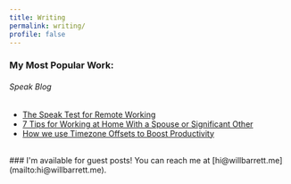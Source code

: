 ```yaml
---
title: Writing
permalink: writing/
profile: false
---
```


### My Most Popular Work:

###### Speak Blog

* [The Speak Test for Remote Working](http://blog.speak.io/the-speak-test-for-remote-working/)
* [7 Tips for Working at Home With a Spouse or Significant Other](http://blog.speak.io/working-from-home-negotiating-with-your-spouse/)
* [How we use Timezone Offsets to Boost Productivity](http://blog.speak.io/5-ways-we-use-timezone-offsets-to-boost-productivity/)

<br />
### I'm available for guest posts! 
You can reach me at [hi@willbarrett.me](mailto:hi@willbarrett.me).
